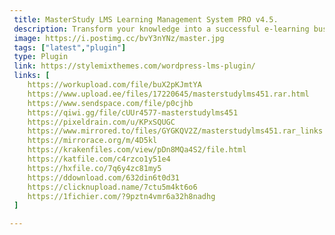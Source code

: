 ```yaml
---
 title: MasterStudy LMS Learning Management System PRO v4.5.
 description: Transform your knowledge into a successful e-learning business by using a next-gen education platform. MasterStudy LMS plugin makes it simple to create and sell online courses on your own personal WordPress site without any restrictions!
 image: https://i.postimg.cc/bvY3nYNz/master.jpg
 tags: ["latest","plugin"]
 type: Plugin
 link: https://stylemixthemes.com/wordpress-lms-plugin/
 links: [
    https://workupload.com/file/buX2pKJmtYA
    https://www.upload.ee/files/17220645/masterstudylms451.rar.html
    https://www.sendspace.com/file/p0cjhb
    https://qiwi.gg/file/cUUr4577-masterstudylms451
    https://pixeldrain.com/u/KPxSQUGC
    https://www.mirrored.to/files/GYGKQV2Z/masterstudylms451.rar_links
    https://mirrorace.org/m/4D5kl
    https://krakenfiles.com/view/pDn8MQa4S2/file.html
    https://katfile.com/c4rzco1y51e4
    https://hxfile.co/7q6y4zc81my5
    https://ddownload.com/632din6t0d31
    https://clicknupload.name/7ctu5m4kt6o6
    https://1fichier.com/?9pztn4vmr6a32h8nadhg
 ]

---
```

